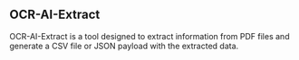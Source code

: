 ## OCR-AI-Extract

OCR-AI-Extract is a tool designed to extract information from PDF files and generate a CSV file or JSON payload with the extracted data.

